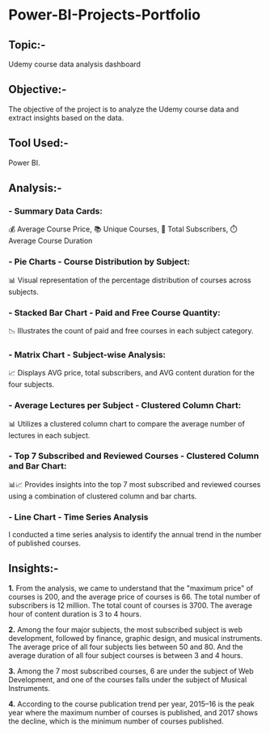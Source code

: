 # Power-BI-Projects-Portfolio

## **Topic:-**
Udemy course data analysis dashboard

## **Objective:-**
The objective of the project is to analyze the Udemy course data and extract 
insights based on the data.

## **Tool Used:-** 
Power BI.

## **Analysis:-**

### - **Summary Data Cards:**
💰 Average Course Price, 📚 Unique Courses, 👥 Total Subscribers, ⏱️ Average Course Duration

### - **Pie Charts - Course Distribution by Subject:**
📊 Visual representation of the percentage distribution of courses across subjects.

### - **Stacked Bar Chart - Paid and Free Course Quantity:**
📉 Illustrates the count of paid and free courses in each subject category.

### - **Matrix Chart - Subject-wise Analysis:**
📈 Displays AVG price, total subscribers, and AVG content duration for the four subjects.

### - **Average Lectures per Subject - Clustered Column Chart:**
📊 Utilizes a clustered column chart to compare the average number of lectures in each subject.

### - **Top 7 Subscribed and Reviewed Courses - Clustered Column and Bar Chart:**
📊📈 Provides insights into the top 7 most subscribed and reviewed courses using a combination of clustered column and bar charts.

### - **Line Chart - Time Series Analysis**
I conducted a time series analysis to identify the annual trend in the number of published courses.

## **Insights:-**

**1.** From the analysis, we came to understand that the "maximum price" of courses is 200, and the average price of courses is 66. The total number of subscribers is 12 million. The total count of courses is 3700. The average hour of content duration is 3 to 4 hours.

**2.** Among the four major subjects, the most subscribed subject is web development, followed by finance, graphic design, and musical instruments. The average price of all four subjects lies between 50 and 80. And the average duration of all four subject courses is between 3 and 4 hours.

**3.** Among the 7 most subscribed courses, 6 are under the subject of Web Development, and one of the courses falls under the subject of Musical Instruments.

**4.** According to the course publication trend per year, 2015–16 is the peak year where the maximum number of courses is published, and 2017 shows the decline, which is the minimum number of courses published.







